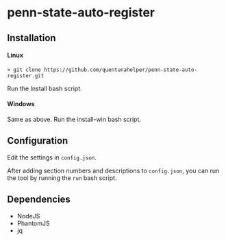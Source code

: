 # penn-state-auto-register

## Installation
#### Linux
```
> git clone https://github.com/quentunahelper/penn-state-auto-register.git
```
Run the Install bash script.

#### Windows

Same as above. Run the install-win bash script.

## Configuration

Edit the settings in `config.json`.

After adding section numbers and descriptions to `config.json`, you can run the tool by running the `run` bash script.

## Dependencies

* NodeJS
* PhantomJS
* jq
